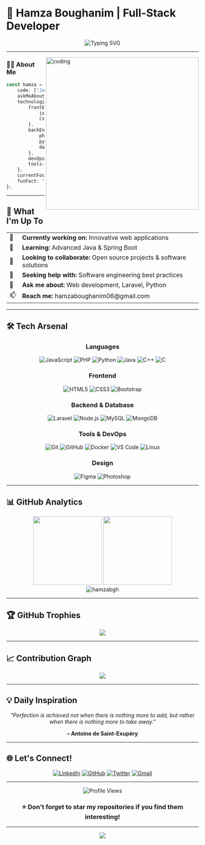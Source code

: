# 🚀 Hamza Boughanim | Full-Stack Developer

<div align="center">
  
![Typing SVG](https://readme-typing-svg.demolab.com?font=Fira+Code&weight=600&size=28&duration=3000&pause=1000&color=00D9FF&center=true&vCenter=true&multiline=true&width=600&height=100&lines=Software+Engineer+%F0%9F%92%BB;Web+Development+Enthusiast+%E2%9C%A8;Always+Learning+%F0%9F%8C%B1)

</div>

---

<img align="right" alt="coding" width="400" src="https://raw.githubusercontent.com/adamalston/adamalston/master/profile.gif">

### 👨‍💻 About Me

```typescript
const hamza = {
    code: ["JavaScript", "PHP", "Python", "Java", "C++"],
    askMeAbout: ["web dev", "tech", "app dev", "photography"],
    technologies: {
        frontEnd: {
            js: ["React", "Vue"],
            css: ["Bootstrap", "Tailwind", "Sass"]
        },
        backEnd: {
            php: ["Laravel"],
            python: ["Django", "Flask"],
            database: ["MySQL", "MongoDB"]
        },
        devOps: ["Docker", "Jenkins", "Git"],
        tools: ["Figma", "Photoshop", "VS Code"]
    },
    currentFocus: "Building innovative web solutions",
    funFact: "I debug with console.log() and I'm proud of it! 😄"
};
```

---

## 🎯 What I'm Up To

<table>
  <tr>
    <td>🔭</td>
    <td><strong>Currently working on:</strong> Innovative web applications</td>
  </tr>
  <tr>
    <td>🌱</td>
    <td><strong>Learning:</strong> Advanced Java & Spring Boot</td>
  </tr>
  <tr>
    <td>👯</td>
    <td><strong>Looking to collaborate:</strong> Open source projects & software solutions</td>
  </tr>
  <tr>
    <td>🤔</td>
    <td><strong>Seeking help with:</strong> Software engineering best practices</td>
  </tr>
  <tr>
    <td>💬</td>
    <td><strong>Ask me about:</strong> Web development, Laravel, Python</td>
  </tr>
  <tr>
    <td>📫</td>
    <td><strong>Reach me:</strong> hamzaboughanim06@gmail.com</td>
  </tr>
</table>

---

## 🛠️ Tech Arsenal

<div align="center">

### Languages
![JavaScript](https://img.shields.io/badge/-JavaScript-F7DF1E?style=for-the-badge&logo=javascript&logoColor=black)
![PHP](https://img.shields.io/badge/-PHP-777BB4?style=for-the-badge&logo=php&logoColor=white)
![Python](https://img.shields.io/badge/-Python-3776AB?style=for-the-badge&logo=python&logoColor=white)
![Java](https://img.shields.io/badge/-Java-ED8B00?style=for-the-badge&logo=java&logoColor=white)
![C++](https://img.shields.io/badge/-C++-00599C?style=for-the-badge&logo=c%2B%2B&logoColor=white)
![C](https://img.shields.io/badge/-C-A8B9CC?style=for-the-badge&logo=c&logoColor=black)

### Frontend
![HTML5](https://img.shields.io/badge/-HTML5-E34F26?style=for-the-badge&logo=html5&logoColor=white)
![CSS3](https://img.shields.io/badge/-CSS3-1572B6?style=for-the-badge&logo=css3&logoColor=white)
![Bootstrap](https://img.shields.io/badge/-Bootstrap-7952B3?style=for-the-badge&logo=bootstrap&logoColor=white)

### Backend & Database
![Laravel](https://img.shields.io/badge/-Laravel-FF2D20?style=for-the-badge&logo=laravel&logoColor=white)
![Node.js](https://img.shields.io/badge/-Node.js-339933?style=for-the-badge&logo=node.js&logoColor=white)
![MySQL](https://img.shields.io/badge/-MySQL-4479A1?style=for-the-badge&logo=mysql&logoColor=white)
![MongoDB](https://img.shields.io/badge/-MongoDB-47A248?style=for-the-badge&logo=mongodb&logoColor=white)

### Tools & DevOps
![Git](https://img.shields.io/badge/-Git-F05032?style=for-the-badge&logo=git&logoColor=white)
![GitHub](https://img.shields.io/badge/-GitHub-181717?style=for-the-badge&logo=github&logoColor=white)
![Docker](https://img.shields.io/badge/-Docker-2496ED?style=for-the-badge&logo=docker&logoColor=white)
![VS Code](https://img.shields.io/badge/-VS%20Code-007ACC?style=for-the-badge&logo=visual-studio-code&logoColor=white)
![Linux](https://img.shields.io/badge/-Linux-FCC624?style=for-the-badge&logo=linux&logoColor=black)

### Design
![Figma](https://img.shields.io/badge/-Figma-F24E1E?style=for-the-badge&logo=figma&logoColor=white)
![Photoshop](https://img.shields.io/badge/-Photoshop-31A8FF?style=for-the-badge&logo=adobe-photoshop&logoColor=white)

</div>

---

## 📊 GitHub Analytics

<div align="center">
  <img height="180em" src="https://github-readme-stats.vercel.app/api?username=hamzabgh&show_icons=true&theme=tokyonight&include_all_commits=true&count_private=true"/>
  <img height="180em" src="https://github-readme-stats.vercel.app/api/top-langs/?username=hamzabgh&layout=compact&langs_count=8&theme=tokyonight"/>
</div>

<div align="center">
  <img src="https://github-readme-streak-stats.herokuapp.com/?user=hamzabgh&theme=tokyonight" alt="hamzabgh" />
</div>

---

## 🏆 GitHub Trophies
<div align="center">
  <img src="https://github-profile-trophy.vercel.app/?username=hamzabgh&theme=tokyonight&no-frame=true&no-bg=false&margin-w=4&row=1" />
</div>

---

## 📈 Contribution Graph
<div align="center">
  <img src="https://github-readme-activity-graph.vercel.app/graph?username=hamzabgh&theme=tokyo-night&hide_border=true" />
</div>

---

## 💡 Daily Inspiration

<div align="center">
  
*"Perfection is achieved not when there is nothing more to add, but rather when there is nothing more to take away."*
  
**– Antoine de Saint-Exupéry**

</div>

---

## 🌐 Let's Connect!

<div align="center">

[![LinkedIn](https://img.shields.io/badge/LinkedIn-0077B5?style=for-the-badge&logo=linkedin&logoColor=white)](https://www.linkedin.com/in/hamza-boughanim/)
[![GitHub](https://img.shields.io/badge/GitHub-100000?style=for-the-badge&logo=github&logoColor=white)](https://github.com/hamzabgh)
[![Twitter](https://img.shields.io/badge/Twitter-1DA1F2?style=for-the-badge&logo=twitter&logoColor=white)](https://twitter.com/geminitwins0)
[![Gmail](https://img.shields.io/badge/Gmail-D14836?style=for-the-badge&logo=gmail&logoColor=white)](mailto:hamzaboughanim06@gmail.com)

</div>

---

<div align="center">
  
![Profile Views](https://komarev.com/ghpvc/?username=hamzabgh&label=Profile%20views&color=0e75b6&style=for-the-badge)

### ⭐ Don't forget to star my repositories if you find them interesting!

</div>

---

<div align="center">
  <img src="https://capsule-render.vercel.app/api?type=waving&color=gradient&customColorList=6,11,20&height=150&section=footer&text=Thanks%20for%20visiting!&fontSize=42&fontColor=fff&animation=twinkling&fontAlignY=72"/>
</div>
